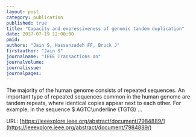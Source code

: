 ```yaml
---
layout: post
category: publication
published: true
title: "Capacity and expressiveness of genomic tandem duplication"
date: 2017-07-19 12:00:00
pmid: 
authors: "Jain S, Hassanzadeh FF, Bruck J"
firstauthor: "Jain S"
journalname: "IEEE Transactions on"
journalvolume: 
journalissue: 
journalpages: 
---
```


The majority of the human genome consists of repeated sequences. An important type of repeated sequences common in the human genome are tandem repeats, where identical copies appear next to each other. For example, in the sequence $ AGTC\underline {TGTG} …

URL: [https://ieeexplore.ieee.org/abstract/document/7984889/](https://ieeexplore.ieee.org/abstract/document/7984889/)
